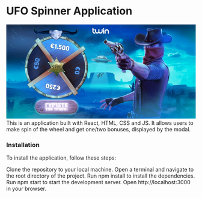 # UFO Spinner Application

![alt text](src/images/readme.jpg "description")
This is an application built with React, HTML, CSS and JS. It allows users to make spin of the wheel and get one/two bonuses, displayed by the modal.

### Installation

To install the application, follow these steps:

Clone the repository to your local machine.
Open a terminal and navigate to the root directory of the project.
Run npm install to install the dependencies.
Run npm start to start the development server.
Open http://localhost:3000 in your browser.
